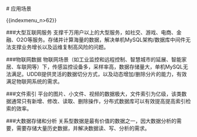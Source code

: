 \# 应用场景

{{indexmenu_n>62}}

\#\#\#大型互联网服务
支撑千万用户以上的大型服务，如社交、游戏、电商、金融、O2O等服务。存储并计算海量的数据，解决单机MySQL架构/数据库中间件无法支撑业务增长以及运维复制高风险的问题。

\#\#\#物联网数据
物联网场景（如工业监控和远程控制、智慧城市的延展、智能家居、车联网等）下，传感监控设备多，采样率高，数据存储量大，单机MySQL无法满足。UDDB提供灵活的数据切分方式，以及动态增加/删除分片的能力，有效满足物联网系统的需求。

\#\#\#文件索引
平台的图片、小文件、视频的数据极大，文件索引为亿级，该类数据通常只有新增、修改、读取、删除操作，分布式数据库可以有效提高提高索引检索的效率。

\#\#\#大数据存储和分析 关系型数据是最有价值的数据之一，因大数据分析的需要，需要存储大量历史数据，并解决数据读、写、分析的需求。
